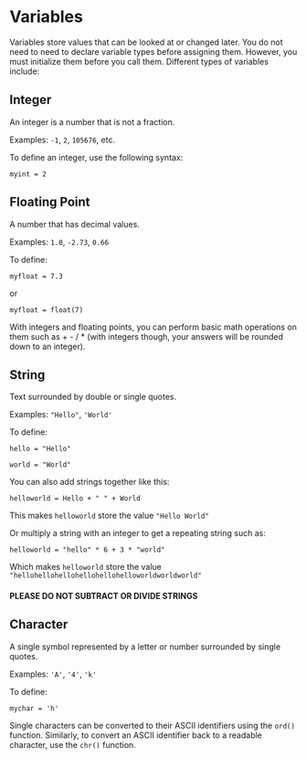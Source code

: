 # Variables

Variables store values that can be looked at or changed later. You do not need to need to declare variable types before assigning them. However, you must initialize them before you call them. Different types of variables include:

## Integer

An integer is a number that is not a fraction.

Examples: `-1`, `2`, `105676`, etc.

To define an integer, use the following syntax: 

    myint = 2
	
## Floating Point

A number that has decimal values. 

Examples: `1.0`, `-2.73`, `0.66`

To define:

	myfloat = 7.3
	
or

	myfloat = float(7)
	
With integers and floating points, you can perform basic math operations on them such as + - / * (with integers though, your answers will be rounded down to an integer).

## String

Text surrounded by double or single quotes.  

Examples: `"Hello"`, `'World'`

To define: 

	hello = "Hello"
	
	world = "World"
	
You can also add strings together like this: 

	helloworld = Hello + " " + World
	
This makes `helloworld` store the value `"Hello World"`

Or multiply a string with an integer to get a repeating string such as:

    helloworld = "hello" * 6 + 3 * "world"

Which makes `helloworld` store the value `"hellohellohellohellohellohelloworldworldworld"`

#### PLEASE DO NOT SUBTRACT OR DIVIDE STRINGS

## Character


A single symbol represented by a letter or number surrounded by single quotes. 

Examples: `'A'`, `'4'`, `'k'`

To define: 

	mychar = 'h'
	
Single characters can be converted to their ASCII identifiers using the `ord()` function. Similarly, to convert an ASCII identifier back to a readable character, use the `chr()` function.


